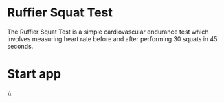 # Ruffier Squat Test
The Ruffier Squat Test is a simple cardiovascular endurance test which involves measuring heart rate before and after performing 30 squats in 45 seconds.

# Start app
\\\
